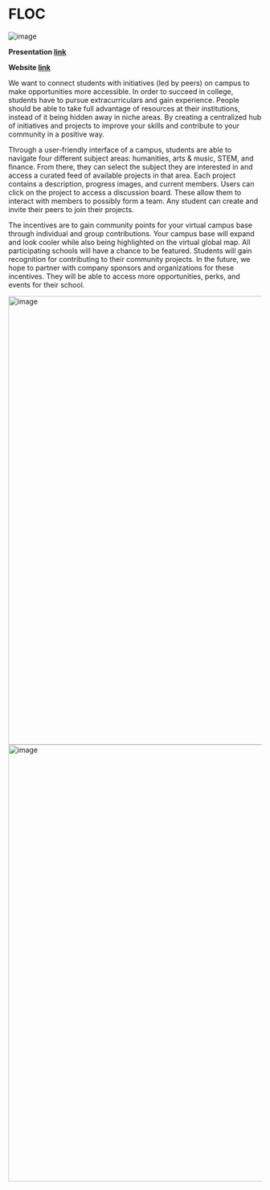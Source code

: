 # FLOC
![image](https://github.com/user-attachments/assets/8dbf780e-3b36-470b-8744-eba8fbec8761)


**Presentation [link](https://www.canva.com/design/DAGSyy4qzbI/Mf_uRxLQuN10ZVG89azTuA/edit?utm_content=DAGSyy4qzbI&utm_campaign=designshare&utm_medium=link2&utm_source=sharebutton)**

**Website [link](https://www.fluc.study)**

We want to connect students with initiatives (led by peers) on campus to make opportunities more accessible. In order to succeed in college, students have to pursue extracurriculars and gain experience. People should be able to take full advantage of resources at their institutions, instead of it being hidden away in niche areas. By creating a centralized hub of initiatives and projects to improve your skills and contribute to your community in a positive way.

Through a user-friendly interface of a campus, students are able to navigate four different subject areas: humanities, arts & music, STEM, and finance. From there, they can select the subject they are interested in and access a curated feed of available projects in that area. Each project contains a description, progress images, and current members. Users can click on the project to access a discussion board. These allow them to interact with members to possibly form a team. Any student can create and invite their peers to join their projects.

The incentives are to gain community points for your virtual campus base through individual and group contributions. Your campus base will expand and look cooler while also being highlighted on the virtual global map. All participating schools will have a chance to be featured. Students will gain recognition for contributing to their community projects. In the future, we hope to partner with company sponsors and organizations for these incentives. They will be able to access more opportunities, perks, and events for their school.

<img width="893" alt="image" src="https://github.com/user-attachments/assets/2c3818f2-74e1-4783-b5ec-40d6d11cc56d">
<img width="870" alt="image" src="https://github.com/user-attachments/assets/23b81c9a-c4f8-49b1-8918-c794263c195c">


